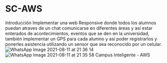 # SC-AWS
Introducción
Implementar una web Responsive donde todos los alumnos puedan atraves de un chat 
comunicarse en diferentes áreas y así estar enterados de acontecimientos, eventos 
que se den en la universidad, también implementar un GPS para cada alumno y así 
poder registrarlos y ponerles asistencia utilizando un sensor que sea reconocido 
por un celular.
![WhatsApp Image 2021-08-11 at 21 36 14](https://user-images.githubusercontent.com/80652704/129130541-396a02ca-f0af-4c3d-96b3-e253397189b4.jpeg)
![WhatsApp Image 2021-08-11 at 21 35 58](https://user-images.githubusercontent.com/80652704/129130641-a473ab88-f46f-4e78-bea8-16e7031368d6.jpeg)
Campus Inteligente - AWS